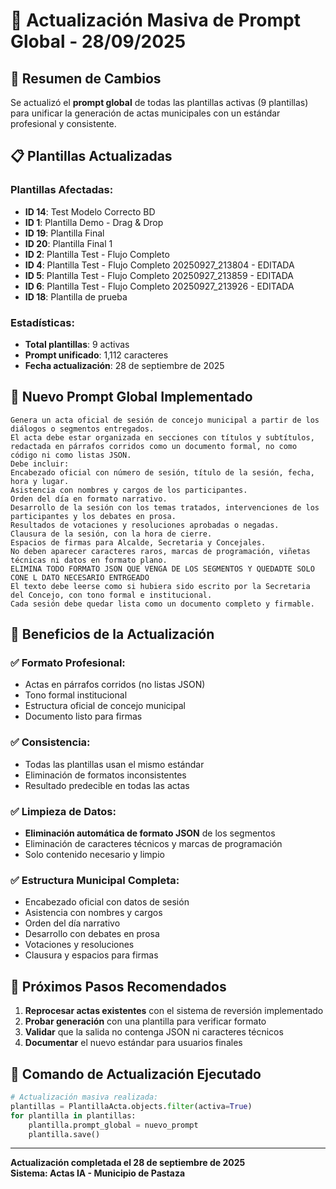 # 📝 Actualización Masiva de Prompt Global - 28/09/2025

## 🎯 Resumen de Cambios

Se actualizó el **prompt global** de todas las plantillas activas (9 plantillas) para unificar la generación de actas municipales con un estándar profesional y consistente.

## 📋 Plantillas Actualizadas

### Plantillas Afectadas:
- **ID 14**: Test Modelo Correcto BD
- **ID 1**: Plantilla Demo - Drag & Drop  
- **ID 19**: Plantilla Final
- **ID 20**: Plantilla Final 1
- **ID 2**: Plantilla Test - Flujo Completo
- **ID 4**: Plantilla Test - Flujo Completo 20250927_213804 - EDITADA
- **ID 5**: Plantilla Test - Flujo Completo 20250927_213859 - EDITADA
- **ID 6**: Plantilla Test - Flujo Completo 20250927_213926 - EDITADA  
- **ID 18**: Plantilla de prueba

### Estadísticas:
- **Total plantillas**: 9 activas
- **Prompt unificado**: 1,112 caracteres
- **Fecha actualización**: 28 de septiembre de 2025

## 🎯 Nuevo Prompt Global Implementado

```
Genera un acta oficial de sesión de concejo municipal a partir de los diálogos o segmentos entregados.
El acta debe estar organizada en secciones con títulos y subtítulos, redactada en párrafos corridos como un documento formal, no como código ni como listas JSON.
Debe incluir:
Encabezado oficial con número de sesión, título de la sesión, fecha, hora y lugar.
Asistencia con nombres y cargos de los participantes.
Orden del día en formato narrativo.
Desarrollo de la sesión con los temas tratados, intervenciones de los participantes y los debates en prosa.
Resultados de votaciones y resoluciones aprobadas o negadas.
Clausura de la sesión, con la hora de cierre.
Espacios de firmas para Alcalde, Secretaria y Concejales.
No deben aparecer caracteres raros, marcas de programación, viñetas técnicas ni datos en formato plano.
ELIMINA TODO FORMATO JSON QUE VENGA DE LOS SEGMENTOS Y QUEDADTE SOLO CONE L DATO NECESARIO ENTRGEADO
El texto debe leerse como si hubiera sido escrito por la Secretaria del Concejo, con tono formal e institucional.
Cada sesión debe quedar lista como un documento completo y firmable.
```

## 🚀 Beneficios de la Actualización

### ✅ Formato Profesional:
- Actas en párrafos corridos (no listas JSON)
- Tono formal institucional
- Estructura oficial de concejo municipal
- Documento listo para firmas

### ✅ Consistencia:
- Todas las plantillas usan el mismo estándar
- Eliminación de formatos inconsistentes
- Resultado predecible en todas las actas

### ✅ Limpieza de Datos:
- **Eliminación automática de formato JSON** de los segmentos
- Eliminación de caracteres técnicos y marcas de programación
- Solo contenido necesario y limpio

### ✅ Estructura Municipal Completa:
- Encabezado oficial con datos de sesión
- Asistencia con nombres y cargos  
- Orden del día narrativo
- Desarrollo con debates en prosa
- Votaciones y resoluciones
- Clausura y espacios para firmas

## 🔄 Próximos Pasos Recomendados

1. **Reprocesar actas existentes** con el sistema de reversión implementado
2. **Probar generación** con una plantilla para verificar formato
3. **Validar** que la salida no contenga JSON ni caracteres técnicos
4. **Documentar** el nuevo estándar para usuarios finales

## 💾 Comando de Actualización Ejecutado

```python
# Actualización masiva realizada:
plantillas = PlantillaActa.objects.filter(activa=True)
for plantilla in plantillas:
    plantilla.prompt_global = nuevo_prompt
    plantilla.save()
```

---
**Actualización completada el 28 de septiembre de 2025**  
**Sistema: Actas IA - Municipio de Pastaza**